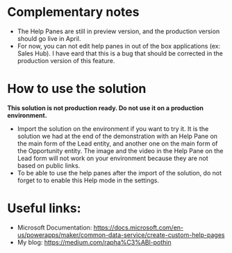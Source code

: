 # Complementary notes
- The Help Panes are still in preview version, and the production version should go live in April.
- For now, you can not edit help panes in out of the box applications (ex: Sales Hub). I have eard that this is a bug that should
be corrected in the production version of this feature.

# How to use the solution
**This solution is not production ready. Do not use it on a production environment.**
- Import the solution on the environment if you want to try it. It is the solution we had at the end of the demonstration with an Help Pane on the main form of the Lead entity, and another one on the main form of the Opportunity entity. The image and the video in the Help Pane on the Lead form will not work on your environment because they are not based on public links.
- To be able to use the help panes after the import of the solution, do not forget to to enable this Help mode in the settings.

# Useful links:
- Microsoft Documentation: https://docs.microsoft.com/en-us/powerapps/maker/common-data-service/create-custom-help-pages
- My blog: https://medium.com/rapha%C3%ABl-pothin
